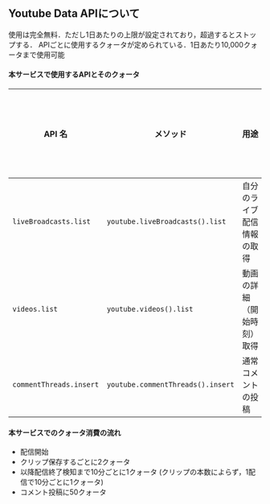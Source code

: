 ## Youtube Data APIについて
使用は完全無料．ただし1日あたりの上限が設定されており，超過するとストップする．
APIごとに使用するクォータが定められている．1日あたり10,000クォータまで使用可能

#### 本サービスで使用するAPIとそのクォータ

| API 名                                 | メソッド                       | 用途                                      | クォータコスト |
|----------------------------------------|--------------------------------|------------------------------------------|----------------|
| `liveBroadcasts.list`                  | `youtube.liveBroadcasts().list`| 自分のライブ配信情報の取得                 | 1              |
| `videos.list`                          | `youtube.videos().list`        | 動画の詳細（開始時刻）取得                 | 1              |
| `commentThreads.insert`                | `youtube.commentThreads().insert`| 通常コメントの投稿                      | 50             |

#### 本サービスでのクォータ消費の流れ
- 配信開始
- クリップ保存するごとに2クォータ
- 以降配信終了検知まで10分ごとに1クォータ (クリップの本数によらず，1配信で10分ごとに1クォータ)
- コメント投稿に50クォータ